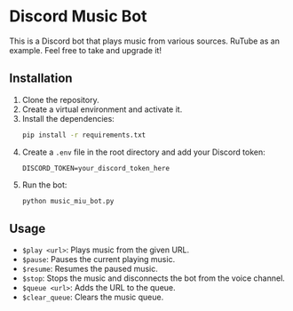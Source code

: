 # Discord Music Bot

This is a Discord bot that plays music from various sources. 
RuTube as an example. Feel free to take and upgrade it!

## Installation

1. Clone the repository.
2. Create a virtual environment and activate it.
3. Install the dependencies:
    ```bash
    pip install -r requirements.txt
    ```
4. Create a `.env` file in the root directory and add your Discord token:
    ```plaintext
    DISCORD_TOKEN=your_discord_token_here
    ```
5. Run the bot:
    ```bash
    python music_miu_bot.py  
    ```

## Usage

- `$play <url>`: Plays music from the given URL.
- `$pause`: Pauses the current playing music.
- `$resume`: Resumes the paused music.
- `$stop`: Stops the music and disconnects the bot from the voice channel.
- `$queue <url>`: Adds the URL to the queue.
- `$clear_queue`: Clears the music queue.
